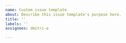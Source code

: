 ```yaml
---
name: Custom issue template
about: Describe this issue template's purpose here.
title: ''
labels: ''
assignees: dmitri-o

---
```



